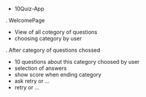 * 10Quiz-App

. WelcomePage
- View of all cotegory of questions
- choosing category by user

. After category of questions chossed
- 10 questions about this category choosed by user
- selection of answers
- show score when ending category
- ask retry or ...
- retry or ...